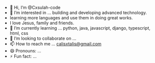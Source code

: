 - 👋 Hi, I’m @Cxsulah-code
- 👀 I’m interested in ... building and developing advanced technology.
- learning more languages and use them in doing great works.
- I love Jesus, family and friends.
- 🌱 I’m currently learning ... python, java, javascript, django, typescript, html, css
- 💞️ I’m looking to collaborate on ...
- 📫 How to reach me ... calisxtalis@gmail.com
- 😄 Pronouns: ...
- ⚡ Fun fact: ...

<!---
Cxsulah-code/Cxsulah-code is a ✨ special ✨ repository because its `README.md` (this file) appears on your GitHub profile.
You can click the Preview link to take a look at your changes.
--->
